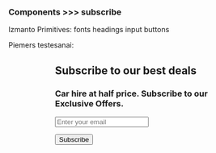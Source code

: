 ### Components >>> subscribe

Izmanto Primitives:
fonts
headings
input
buttons

Piemers testesanai:

<style>
  .box {
    width: 320px;
    margin: 20px auto;
  }
</style>
<div class="box">
  <div class="block--subscribe">
    <h2 class="heading-alternative_subscribe">Subscribe to our best deals</h2>
    <h3 class="heading-subject_subscribe">Car hire at half price. Subscribe to our Exclusive Offers.</h3>
    <form>
    <input class="form-input_subscribe" type="text" name="txt" placeholder="Enter your email">
    </form>
    <button class="btn-main_form">Subscribe</button>
  </div>
</div>